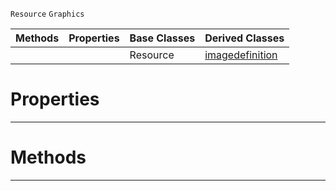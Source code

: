  `Resource` `Graphics`



|Methods|Properties|Base Classes|Derived Classes|
|---|---|---|---|
| | |Resource|[imagedefinition](https://github.com/ZilchEngine/ZilchDocs/blob/master/code_reference/class_reference/imagedefinition.markdown)|


 #  Properties


---  
 #  Methods


---  
 

 